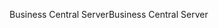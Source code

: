 <span data-ttu-id="708e9-101">Business Central Server</span><span class="sxs-lookup"><span data-stu-id="708e9-101">Business Central Server</span></span>